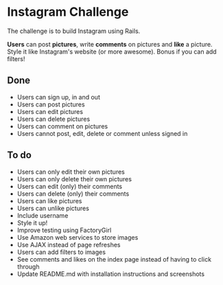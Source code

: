 Instagram Challenge
===================
The challenge is to build Instagram using Rails.

 **Users** can post **pictures**, write **comments** on pictures and **like** a picture. Style it like Instagram's website (or more awesome). Bonus if you can add filters!

Done
----
* Users can sign up, in and out
* Users can post pictures
* Users can edit pictures
* Users can delete pictures
* Users can comment on pictures
* Users cannot post, edit, delete or comment unless signed in

To do
--------
* Users can only edit their own pictures
* Users can only delete their own pictures
* Users can edit (only) their comments
* Users can delete (only) their comments
* Users can like pictures
* Users can unlike pictures
* Include username
* Style it up!
* Improve testing using FactoryGirl
* Use Amazon web services to store images
* Use AJAX instead of page refreshes
* Users can add filters to images
* See comments and likes on the index page instead of having to click through
* Update README.md with installation instructions and screenshots
